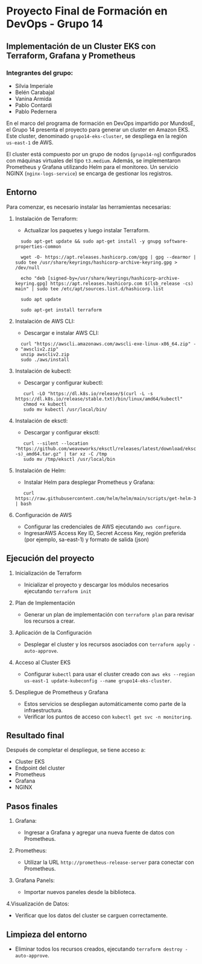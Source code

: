 # Proyecto Final de Formación en DevOps - Grupo 14

## Implementación de un Cluster EKS con Terraform, Grafana y Prometheus

### Integrantes del grupo:
- Silvia Imperiale
- Belén Carabajal
- Vanina Armida
- Pablo Contardi
- Pablo Pedernera

En el marco del programa de formación en DevOps impartido por MundosE, el Grupo 14 presenta el proyecto para generar un cluster en Amazon EKS. Este cluster, denominado `grupo14-eks-cluster`, se despliega en la región `us-east-1` de AWS.

El cluster está compuesto por un grupo de nodos (`grupo14-ng`) configurados con máquinas virtuales del tipo `t3.medium`. Además, se implementaron Prometheus y Grafana utilizando Helm para el monitoreo. Un servicio NGINX (`nginx-logs-service`) se encarga de gestionar los registros.

## Entorno

Para comenzar, es necesario instalar las herramientas necesarias:

1. Instalación de Terraform:
   - Actualizar los paquetes y luego instalar Terraform.
   ```
     sudo apt-get update && sudo apt-get install -y gnupg software-properties-common
     
     wget -O- https://apt.releases.hashicorp.com/gpg | gpg --dearmor | sudo tee /usr/share/keyrings/hashicorp-archive-keyring.gpg > /dev/null
     
     echo "deb [signed-by=/usr/share/keyrings/hashicorp-archive-keyring.gpg] https://apt.releases.hashicorp.com $(lsb_release -cs) main" | sudo tee /etc/apt/sources.list.d/hashicorp.list

     sudo apt update
     
     sudo apt-get install terraform 
   ```
2. Instalación de AWS CLI:
   - Descargar e instalar AWS CLI:
   ```
     curl "https://awscli.amazonaws.com/awscli-exe-linux-x86_64.zip" -o "awscliv2.zip"
     unzip awscliv2.zip
     sudo ./aws/install
   ```

3. Instalación de kubectl:
   - Descargar y configurar kubectl:
   ```
      curl -LO "https://dl.k8s.io/release/$(curl -L -s https://dl.k8s.io/release/stable.txt)/bin/linux/amd64/kubectl"
      chmod +x kubectl
      sudo mv kubectl /usr/local/bin/
   ```    
4. Instalación de eksctl:
   - Descargar y configurar eksctl:
   ```   
      curl --silent --location "https://github.com/weaveworks/eksctl/releases/latest/download/eksctl_$(uname -s)_amd64.tar.gz" | tar xz -C /tmp
      sudo mv /tmp/eksctl /usr/local/bin
   ```
5. Instalación de Helm:
   - Instalar Helm para desplegar Prometheus y Grafana:
   ```   
      curl https://raw.githubusercontent.com/helm/helm/main/scripts/get-helm-3 | bash
   ```
6. Configuración de AWS
   - Configurar las credenciales de AWS ejecutando `aws configure`. 
   - IngresarAWS Access Key ID, Secret Access Key, región preferida (por ejemplo, sa-east-1) y formato de salida (json)

## Ejecución del proyecto
1. Inicialización de Terraform
   - Inicializar el proyecto y descargar los módulos necesarios ejecutando `terraform init`

2. Plan de Implementación
   - Generar un plan de implementación con `terraform plan` para revisar los recursos a crear.

3. Aplicación de la Configuración
   - Desplegar el cluster y los recursos asociados con `terraform apply -auto-approve`.

4. Acceso al Cluster EKS
   - Configurar `kubectl` para usar el cluster creado con `aws eks --region us-east-1 update-kubeconfig --name grupo14-eks-cluster`.

5. Despliegue de Prometheus y Grafana
   - Estos servicios se despliegan automáticamente como parte de la infraestructura. 
   - Verificar los puntos de acceso con `kubectl get svc -n monitoring`.

## Resultado final

Después de completar el despliegue, se tiene acceso a:
- Cluster EKS
- Endpoint del cluster
- Prometheus
- Grafana
- NGINX

## Pasos finales

1. Grafana:
   - Ingresar a Grafana y agregar una nueva fuente de datos con Prometheus.

2. Prometheus:
   - Utilizar la URL `http://prometheus-release-server` para conectar con Prometheus.

3. Grafana Panels:
   - Importar nuevos paneles desde la biblioteca.

4.Visualización de Datos:
   - Verificar que los datos del cluster se carguen correctamente.

## Limpieza del entorno
   - Eliminar todos los recursos creados, ejecutando `terraform destroy -auto-approve`. 
